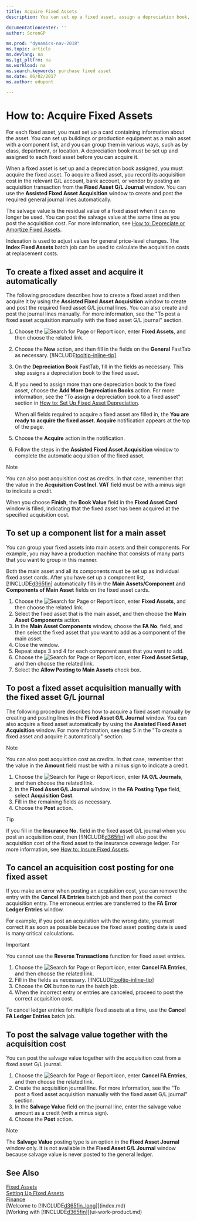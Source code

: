 ```yaml
---
title: Acquire Fixed Assets
description: You can set up a fixed asset, assign a depreciation book, and record the fixed asset’s acquisition cost.

documentationcenter: ''
author: SorenGP

ms.prod: "dynamics-nav-2018"
ms.topic: article
ms.devlang: na
ms.tgt_pltfrm: na
ms.workload: na
ms.search.keywords: purchase fixed asset
ms.date: 06/02/2017
ms.author: edupont

---
```

# How to: Acquire Fixed Assets
For each fixed asset, you must set up a card containing information about the asset. You can set up buildings or production equipment as a main asset with a component list, and you can group them in various ways, such as by class, department, or location. A depreciation book must be set up and assigned to each fixed asset before you can acquire it.

When a fixed asset is set up and a depreciation book assigned, you must acquire the fixed asset. To acquire a fixed asset, you record its acquisition cost in the relevant G/L account, bank account, or vendor by posting an acquisition transaction from the **Fixed Asset G/L Journal** window. You can use the **Assisted Fixed Asset Acquisition** window to create and post the required general journal lines automatically.

The salvage value is the residual value of a fixed asset when it can no longer be used. You can post the salvage value at the same time as you post the acquisition cost. For more information, see [How to: Depreciate or Amortize Fixed Assets](fa-how-depreciate-amortize.md).

Indexation is used to adjust values for general price-level changes. The **Index Fixed Assets** batch job can be used to calculate the acquisition costs at replacement costs.

## To create a fixed asset and acquire it automatically
The following procedure describes how to create a fixed asset and then acquire it by using the **Assisted Fixed Asset Acquisition** window to create and post the required fixed asset G/L journal lines. You can also create and post the journal lines manually. For more information, see the "To post a fixed asset acquisition manually with the fixed asset G/L journal" section.

1. Choose the ![Search for Page or Report](media/ui-search/search_small.png "Search for Page or Report icon") icon, enter **Fixed Assets**, and then choose the related link.  
2. Choose the **New** action, and then fill in the fields on the **General** FastTab as necessary. [!INCLUDE[tooltip-inline-tip](includes/tooltip-inline-tip_md.md)]
3. On the **Depreciation Book** FastTab, fill in the fields as necessary. This step assigns a depreciation book to the fixed asset.  
4. If you need to assign more than one depreciation book to the fixed asset, choose the **Add More Depreciation Books** action. For more information, see the "To assign a depreciation book to a fixed asset" section in [How to: Set Up Fixed Asset Depreciation](fa-how-setup-depreciation.md).

    When all fields required to acquire a fixed asset are filled in, the **You are ready to acquire the fixed asset. Acquire** notification appears at the top of the page.
5. Choose the **Acquire** action in the notification.
6. Follow the steps in the **Assisted Fixed Asset Acquisition** window to complete the automatic acquisition of the fixed asset.

> [!NOTE]  
>   You can also post acquisition cost as credits. In that case, remember that the value in the **Acquisition Cost Incl. VAT** field must be with a minus sign to indicate a credit.

When you choose **Finish**, the **Book Value** field in the **Fixed Asset Card** window is filled, indicating that the fixed asset has been acquired at the specified acquisition cost.  

## To set up a component list for a main asset
You can group your fixed assets into main assets and their components. For example, you may have a production machine that consists of many parts that you want to group in this manner.  

Both the main asset and all its components must be set up as individual fixed asset cards. After you have set up a component list, [!INCLUDE[d365fin](includes/d365fin_md.md)] automatically fills in the **Main Assets/Component** and **Components of Main Asset** fields on the fixed asset cards.

1. Choose the ![Search for Page or Report](media/ui-search/search_small.png "Search for Page or Report icon") icon, enter **Fixed Assets**, and then choose the related link.
2. Select the fixed asset that is the main asset, and then choose the **Main Asset Components** action.
3. In the **Main Asset Components** window, choose the **FA No**. field, and then select the fixed asset that you want to add as a component of the main asset.
4. Close the window.
5. Repeat steps 3 and 4 for each component asset that you want to add.
6. Choose the ![Search for Page or Report](media/ui-search/search_small.png "Search for Page or Report icon") icon, enter **Fixed Asset Setup**, and then choose the related link.
7. Select the **Allow Posting to Main Assets** check box.

## To post a fixed asset acquisition manually with the fixed asset G/L journal
The following procedure describes how to acquire a fixed asset manually by creating and posting lines in the **Fixed Asset G/L Journal** window. You can also acquire a fixed asset automatically by using the **Assisted Fixed Asset Acquisition** window. For more information, see step 5 in the "To create a fixed asset and acquire it automatically" section.

> [!NOTE]  
>   You can also post acquisition cost as credits. In that case, remember that the value in the **Amount** field must be with a minus sign to indicate a credit.

1. Choose the ![Search for Page or Report](media/ui-search/search_small.png "Search for Page or Report icon") icon, enter **FA G/L Journals**, and then choose the related link.
2. In the **Fixed Asset G/L Journal** window, in the **FA Posting Type** field, select **Acquisition Cost**.
3. Fill in the remaining fields as necessary.
4. Choose the **Post** action.  

> [!TIP]  
>   If you fill in the **Insurance No.** field in the fixed asset G/L journal when you post an acquisition cost, then [!INCLUDE[d365fin](includes/d365fin_md.md)] will also post the acquisition cost of the fixed asset to the insurance coverage ledger. For more information, see [How to: Insure Fixed Assets](fa-how-insure.md).

## To cancel an acquisition cost posting for one fixed asset
If you make an error when posting an acquisition cost, you can remove the entry with the **Cancel FA Entries** batch job and then post the correct acquisition entry. The erroneous entries are transferred to the **FA Error Ledger Entries** window.

For example, if you post an acquisition with the wrong date, you must correct it as soon as possible because the fixed asset posting date is used is many critical calculations.

> [!IMPORTANT]  
>   You cannot use the **Reverse Transactions** function for fixed asset entries.

1. Choose the ![Search for Page or Report](media/ui-search/search_small.png "Search for Page or Report icon") icon, enter **Cancel FA Entries**, and then choose the related link.
2. Fill in the fields as necessary. [!INCLUDE[tooltip-inline-tip](includes/tooltip-inline-tip_md.md)]
3. Choose the **OK** button to run the batch job.
4. When the incorrect entry or entries are canceled, proceed to post the correct acquisition cost.

To cancel ledger entries for multiple fixed assets at a time, use the **Cancel FA Ledger Entries** batch job.

## To post the salvage value together with the acquisition cost
You can post the salvage value together with the acquisition cost from a fixed asset G/L journal.    

1. Choose the ![Search for Page or Report](media/ui-search/search_small.png "Search for Page or Report icon") icon, enter **Cancel FA Entries**, and then choose the related link.
2. Create the acquisition journal line. For more information, see the "To post a fixed asset acquisition manually with the fixed asset G/L journal" section.
3. In the **Salvage Value** field on the journal line, enter the salvage value amount as a credit (with a minus sign).
4. Choose the **Post** action.

> [!NOTE]  
>   The **Salvage Value** posting type is an option in the **Fixed Asset Journal** window only. It is not available in the **Fixed Asset G/L Journal** window because salvage value is never posted to the general ledger.

## See Also
[Fixed Assets](fa-manage.md)  
[Setting Up Fixed Assets](fa-setup.md)  
[Finance](finance.md)  
[Welcome to [!INCLUDE[d365fin_long](includes/d365fin_long_md.md)]](index.md)  
[Working with [!INCLUDE[d365fin](includes/d365fin_md.md)]](ui-work-product.md)
